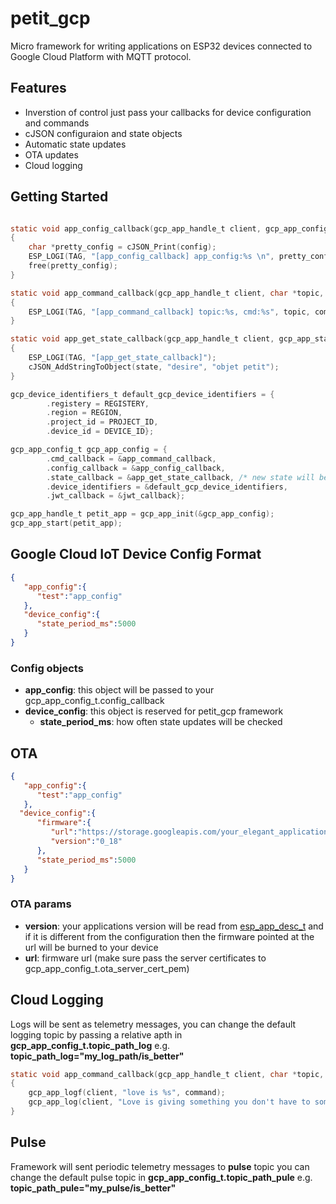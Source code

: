 # petit_gcp

Micro framework for writing applications on ESP32 devices connected to Google Cloud Platform with MQTT protocol.

## Features

 - Inverstion of control just pass your callbacks for device configuration and commands
 - cJSON configuraion and state objects
 - Automatic state updates 
 - OTA updates
 - Cloud logging


## Getting Started
```c

static void app_config_callback(gcp_app_handle_t client, gcp_app_config_handle_t config, void *user_context)
{
    char *pretty_config = cJSON_Print(config);
    ESP_LOGI(TAG, "[app_config_callback] app_config:%s \n", pretty_config);
    free(pretty_config);
}

static void app_command_callback(gcp_app_handle_t client, char *topic, char *command, void *user_context)
{
    ESP_LOGI(TAG, "[app_command_callback] topic:%s, cmd:%s", topic, command);
}

static void app_get_state_callback(gcp_app_handle_t client, gcp_app_state_handle_t state, void *user_context)
{
    ESP_LOGI(TAG, "[app_get_state_callback]");
    cJSON_AddStringToObject(state, "desire", "objet petit");
}

gcp_device_identifiers_t default_gcp_device_identifiers = {
        .registery = REGISTERY,
        .region = REGION,
        .project_id = PROJECT_ID,
        .device_id = DEVICE_ID};

gcp_app_config_t gcp_app_config = {
        .cmd_callback = &app_command_callback,
        .config_callback = &app_config_callback,
        .state_callback = &app_get_state_callback, /* new state will be sent on if there is change from the previous state */
        .device_identifiers = &default_gcp_device_identifiers,
        .jwt_callback = &jwt_callback};

gcp_app_handle_t petit_app = gcp_app_init(&gcp_app_config);
gcp_app_start(petit_app);
```

## Google Cloud IoT Device Config Format

```json
{
   "app_config":{ 
      "test":"app_config"
   },
   "device_config":{
      "state_period_ms":5000 
   }
}
```
### Config objects
- **app_config**: this object will be passed to your gcp_app_config_t.config_callback
- **device_config**: this object is reserved for petit_gcp framework   
  - **state_period_ms**: how often state updates will be checked

## OTA
```json
{
   "app_config":{ 
      "test":"app_config"
   },
  "device_config":{
      "firmware":{
         "url":"https://storage.googleapis.com/your_elegant_application_binary",
         "version":"0_18" 
      },
      "state_period_ms":5000
   }
}
```

### OTA params

- **version**:  your applications version will be read from [esp_app_desc_t](https://docs.espressif.com/projects/esp-idf/en/latest/esp32/api-reference/system/system.html#app-version) and if it is different from the configuration then the firmware pointed at the url will be burned to your device
- **url**: firmware url (make sure pass the server certificates to gcp_app_config_t.ota_server_cert_pem)
  
## Cloud Logging

Logs will be sent as telemetry messages, you can change the default logging topic by passing a relative apth in **gcp_app_config_t.topic_path_log** e.g. **topic_path_log="my_log_path/is_better"**
```c
static void app_command_callback(gcp_app_handle_t client, char *topic, char *command, void *user_context)
{
    gcp_app_logf(client, "love is %s", command);
    gcp_app_log(client, "Love is giving something you don't have to someone who doesn't want it.");
}

```

## Pulse

Framework will sent periodic telemetry messages to **pulse** topic you can change the default pulse topic in **gcp_app_config_t.topic_path_pule** e.g. **topic_path_pule="my_pulse/is_better"**